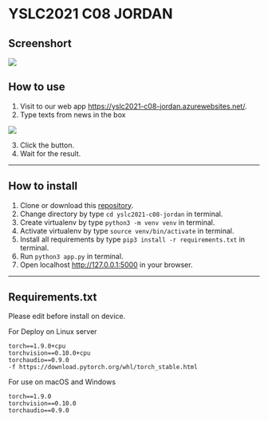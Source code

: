 # YSLC2021 C08 JORDAN
## Screenshort
<img src="https://github.com/5hyfilm/yslc2021-c08-jordan/blob/main/images/img1.png">

## How to use
1. Visit to our web app https://yslc2021-c08-jordan.azurewebsites.net/.
2. Type texts from news in the box
<img src="https://github.com/5hyfilm/yslc2021-c08-jordan/blob/main/images/img2.png">

3. Click the button.
4. Wait for the result.
---
## How to install
1. Clone or download this [repository](https://github.com/5hyfilm/yslc2021-c08-jordan).
2. Change directory by type ```cd yslc2021-c08-jordan``` in terminal.
3. Create virtualenv by type ```python3 -m venv venv``` in terminal.
4. Activate virtualenv by type ```source venv/bin/activate``` in terminal.
5. Install all requirements by type ```pip3 install -r requirements.txt``` in terminal.
6. Run ```python3 app.py``` in terminal.
7. Open localhost http://127.0.0.1:5000 in your browser.
---
## Requirements.txt
Please edit before install on device.

For Deploy on Linux server
```
torch==1.9.0+cpu
torchvision==0.10.0+cpu
torchaudio==0.9.0
-f https://download.pytorch.org/whl/torch_stable.html
```
For use on macOS and Windows
```
torch==1.9.0
torchvision==0.10.0
torchaudio==0.9.0
```